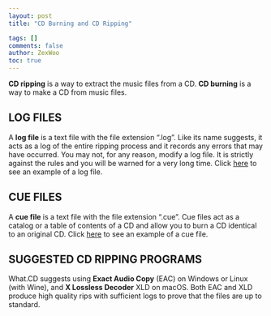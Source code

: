 ```yaml
---
layout: post
title: "CD Burning and CD Ripping"

tags: []
comments: false
author: ZexWoo
toc: true
---
```


**CD ripping** is a way to extract the music files from a CD. **CD burning** is a way to make a CD from music files.

## LOG FILES

A **log file** is a text file with the file extension “.log”. Like its name suggests, it acts as a log of the entire ripping process and it records any errors that may have occurred. You may not, for any reason, modify a log file. It is strictly against the rules and you will be warned for a very long time. Click [here](/WCDInterview/log-en.md/) to see an example of a log file.

## CUE FILES

A **cue file** is a text file with the file extension “.cue”. Cue files act as a catalog or a table of contents of a CD and allow you to burn a CD identical to an original CD. Click [here](/WCDInterview/cue-en.md/) to see an example of a cue file.

## SUGGESTED CD RIPPING PROGRAMS

What.CD suggests using **Exact Audio Copy** (EAC) on Windows or Linux (with Wine), and **X Lossless Decoder** XLD on macOS. Both EAC and XLD produce high quality rips with sufficient logs to prove that the files are up to standard.